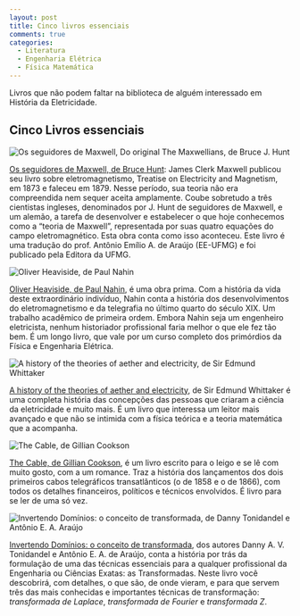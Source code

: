 ```yaml
---
layout: post
title: Cinco livros essenciais
comments: true
categories:
  - Literatura
  - Engenharia Elétrica
  - Física Matemática
---
```

Livros que não podem faltar na biblioteca de alguém interessado em História da Eletricidade.

## Cinco Livros essenciais

![Os seguidores de Maxwell, Do original The Maxwellians, de Bruce J. Hunt](https://otelegrafo.com/images/os_seguidores_de_maxwell_site_0.jpg)

[Os seguidores de Maxwell, de Bruce Hunt](https://www.livrariadafisica.com.br/detalhe_produto.aspx?id=145450&titulo=Os+Seguidores+de+Maxwell): James Clerk Maxwell publicou seu livro sobre eletromagnetismo, Treatise on Electricity and Magnetism, em 1873 e faleceu em 1879. Nesse período, sua teoria não era compreendida nem sequer aceita amplamente. Coube sobretudo a três cientistas ingleses, denominados por J. Hunt de seguidores de Maxwell, e um alemão, a tarefa de desenvolver e estabelecer o que hoje conhecemos como a “teoria de Maxwell”, representada por suas quatro equações do campo eletromagnético. Esta obra conta como isso aconteceu. Este livro é uma tradução do prof. Antônio Emílio A. de Araújo (EE-UFMG) e foi publicado pela Editora da UFMG.

![Oliver Heaviside, de Paul Nahin](https://otelegrafo.com/images/heaviside-nahin.jpg)

[Oliver Heaviside, de Paul Nahin](https://www.amazon.com/Oliver-Heaviside-Electrical-Genius-Victorian/dp/0801869099/ref=sr_1_1?crid=2MEVV8PF37DCT&keywords=oliver+heaviside+nahin&qid=1577155737&s=books&sprefix=oliver+heaviside+nahin%2Cstripbooks-intl-ship%2C304&sr=1-1), é uma obra prima. Com a história da vida deste extraordinário indivíduo, Nahin conta a história dos desenvolvimentos do eletromagnetismo e da telegrafia no último quarto do século XIX. Um trabalho acadêmico de primeira ordem. Embora Nahin seja um engenheiro eletricista, nenhum historiador profissional faria melhor o que ele fez tão bem. É um longo livro, que vale por um curso completo dos primórdios da Física e Engenharia Elétrica.

![A history of the theories of aether and electricity, de Sir Edmund Whittaker](https://otelegrafo.com/images/whittaker.jpg)

[A history of the theories of aether and electricity](https://www.amazon.com/history-theories-aether-electricity-nineteenth-ebook/dp/B009Y9J518/ref=sr_1_2?keywords=A+history+of+the+theories+of+aether+and+electricity&qid=1577155633&s=books&sr=1-2), de Sir Edmund Whittaker é uma completa história das concepções das pessoas que criaram a ciência da eletricidade e muito mais. É um livro que interessa um leitor mais avançado e que não se intimida com a física teórica e a teoria matemática que a acompanha.

![The Cable, de Gillian Cookson](https://otelegrafo.com/images/the-cable.jpg)

[The Cable, de Gillian Cookson](https://www.amazon.com/Cable-Wire-that-Changed-World/dp/0752439030/ref=sr_1_1?keywords=the+cable+cookson&qid=1577155573&s=books&sr=1-1), é um livro escrito para o leigo e se lê com muito gosto, com a um romance. Traz a história dos lançamentos dos dois primeiros cabos telegráficos transatlânticos (o de 1858 e o de 1866), com todos os detalhes financeiros, políticos e técnicos envolvidos. É livro para se ler de uma só vez.

![Invertendo Domínios: o conceito de transformada, de Danny Tonidandel e Antônio E. A. Araújo](https://otelegrafo.com/images/invertendo-dominios.jpg)

[Invertendo Domínios: o conceito de transformada](https://www.lcm.com.br/site/livros/detalhesLivro/f/invertendo-dominios---o-conceito-de-transformada.html), dos autores Danny A. V. Tonidandel e Antônio E. A. de Araújo, conta a história por trás da formulação de uma das técnicas essenciais para a qualquer profissional da Engenharia ou Ciências Exatas: as Transformadas. Neste livro você descobrirá, com detalhes, o que são, de onde vieram, e para que servem três das mais conhecidas e importantes técnicas de transformação: _transformada de Laplace_, _transformada de Fourier_ e _transformada Z_.
